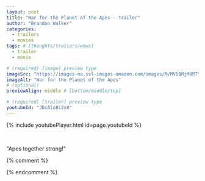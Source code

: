 ```yaml
---
layout: post
title: "War for the Planet of the Apes – Trailer"
author: "Brandon Walker"
categories:
  - trailers
  - movies
tags: # [thoughts/trailers/wows]
  - trailer
  - movie

# (required) [image] preview type
imageSrc: "https://images-na.ssl-images-amazon.com/images/M/MV5BMjM0MTYwMzg4NV5BMl5BanBnXkFtZTgwMTE1OTQyMDI@._V1_SX1777_CR0,0,1777,999_AL_.jpg"
imageAlt: "War for the Planet of the Apes"
# (optional)
previewAlign: middle # [bottom/middle/top]

# (required) [trailer] preview type
youtubeId: "JDcAlo8i2y8"
---
```


{% include youtubePlayer.html id=page.youtubeId %}

<br>

"Apes together strong!"

{% comment %}

{% endcomment %}
